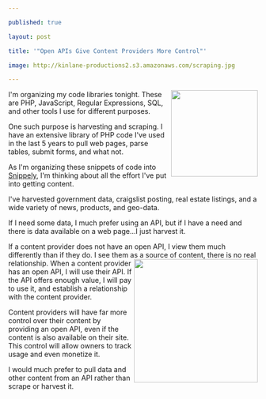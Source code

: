 ---
published: true
layout: post
title: '"Open APIs Give Content Providers More Control"'
image: http://kinlane-productions2.s3.amazonaws.com/scraping.jpg
---

<img class="c1" src="https://kinlane-productions2.s3.amazonaws.com/scraping.jpg" alt="" width="175" align="right" />I'm organizing my code libraries tonight. These are PHP, JavaScript, Regular Expressions, SQL, and other tools I use for different purposes.
<p>One such purpose is harvesting and scraping. I have an extensive library of PHP code I've used in the last 5 years to pull web pages, parse tables, submit forms, and what not.
<p>As I'm organizing these snippets of code into <a title="Snippely" href="https://code.google.com/p/snippely/">Snippely</a>, I'm thinking about all the effort I've put into getting content.
<p>I've harvested government data, craigslist posting, real estate listings, and a wide variety of news, products, and geo-data.
<p>If I need some data, I much prefer using an API, but if I have a need and there is data available on a web page...I just harvest it.
<p>If a content provider does not have an open API, I view them much differently than if they do. I see them as a source of content, there is no real relationship. <img class="c1" src="https://kinlane-productions2.s3.amazonaws.com/harvesting.jpg" alt="" width="250" align="right" /> When a content provider has an open API, I will use their API. If the API offers enough value, I will pay to use it, and establish a relationship with the content provider.
<p>Content providers will have far more control over their content by providing an open API, even if the content is also available on their site. This control will allow owners to track usage and even monetize it.
<p>I would much prefer to pull data and other content from an API rather than scrape or harvest it.


